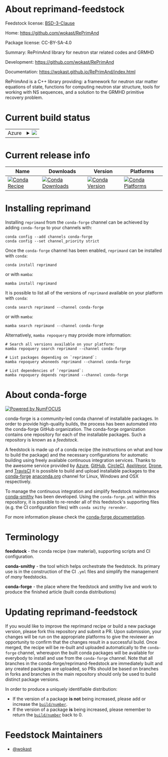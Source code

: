About reprimand-feedstock
=========================

Feedstock license: [BSD-3-Clause](https://github.com/conda-forge/reprimand-feedstock/blob/main/LICENSE.txt)

Home: https://github.com/wokast/RePrimAnd

Package license: CC-BY-SA-4.0

Summary: RePrimAnd library for neutron star related codes and GRMHD

Development: https://github.com/wokast/RePrimAnd

Documentation: https://wokast.github.io/RePrimAnd/index.html

RePrimAnd is a C++ library providing: a framework for neutron star matter equations of state, functions
for computing neutron star structure, tools for working with NS sequences, and a solution to the GRMHD
primitive recovery problem.


Current build status
====================


<table>
    
  <tr>
    <td>Azure</td>
    <td>
      <details>
        <summary>
          <a href="https://dev.azure.com/conda-forge/feedstock-builds/_build/latest?definitionId=20193&branchName=main">
            <img src="https://dev.azure.com/conda-forge/feedstock-builds/_apis/build/status/reprimand-feedstock?branchName=main">
          </a>
        </summary>
        <table>
          <thead><tr><th>Variant</th><th>Status</th></tr></thead>
          <tbody><tr>
              <td>linux_64_hdf51.14.3</td>
              <td>
                <a href="https://dev.azure.com/conda-forge/feedstock-builds/_build/latest?definitionId=20193&branchName=main">
                  <img src="https://dev.azure.com/conda-forge/feedstock-builds/_apis/build/status/reprimand-feedstock?branchName=main&jobName=linux&configuration=linux%20linux_64_hdf51.14.3" alt="variant">
                </a>
              </td>
            </tr><tr>
              <td>linux_64_hdf51.14.4</td>
              <td>
                <a href="https://dev.azure.com/conda-forge/feedstock-builds/_build/latest?definitionId=20193&branchName=main">
                  <img src="https://dev.azure.com/conda-forge/feedstock-builds/_apis/build/status/reprimand-feedstock?branchName=main&jobName=linux&configuration=linux%20linux_64_hdf51.14.4" alt="variant">
                </a>
              </td>
            </tr>
          </tbody>
        </table>
      </details>
    </td>
  </tr>
</table>

Current release info
====================

| Name | Downloads | Version | Platforms |
| --- | --- | --- | --- |
| [![Conda Recipe](https://img.shields.io/badge/recipe-reprimand-green.svg)](https://anaconda.org/conda-forge/reprimand) | [![Conda Downloads](https://img.shields.io/conda/dn/conda-forge/reprimand.svg)](https://anaconda.org/conda-forge/reprimand) | [![Conda Version](https://img.shields.io/conda/vn/conda-forge/reprimand.svg)](https://anaconda.org/conda-forge/reprimand) | [![Conda Platforms](https://img.shields.io/conda/pn/conda-forge/reprimand.svg)](https://anaconda.org/conda-forge/reprimand) |

Installing reprimand
====================

Installing `reprimand` from the `conda-forge` channel can be achieved by adding `conda-forge` to your channels with:

```
conda config --add channels conda-forge
conda config --set channel_priority strict
```

Once the `conda-forge` channel has been enabled, `reprimand` can be installed with `conda`:

```
conda install reprimand
```

or with `mamba`:

```
mamba install reprimand
```

It is possible to list all of the versions of `reprimand` available on your platform with `conda`:

```
conda search reprimand --channel conda-forge
```

or with `mamba`:

```
mamba search reprimand --channel conda-forge
```

Alternatively, `mamba repoquery` may provide more information:

```
# Search all versions available on your platform:
mamba repoquery search reprimand --channel conda-forge

# List packages depending on `reprimand`:
mamba repoquery whoneeds reprimand --channel conda-forge

# List dependencies of `reprimand`:
mamba repoquery depends reprimand --channel conda-forge
```


About conda-forge
=================

[![Powered by
NumFOCUS](https://img.shields.io/badge/powered%20by-NumFOCUS-orange.svg?style=flat&colorA=E1523D&colorB=007D8A)](https://numfocus.org)

conda-forge is a community-led conda channel of installable packages.
In order to provide high-quality builds, the process has been automated into the
conda-forge GitHub organization. The conda-forge organization contains one repository
for each of the installable packages. Such a repository is known as a *feedstock*.

A feedstock is made up of a conda recipe (the instructions on what and how to build
the package) and the necessary configurations for automatic building using freely
available continuous integration services. Thanks to the awesome service provided by
[Azure](https://azure.microsoft.com/en-us/services/devops/), [GitHub](https://github.com/),
[CircleCI](https://circleci.com/), [AppVeyor](https://www.appveyor.com/),
[Drone](https://cloud.drone.io/welcome), and [TravisCI](https://travis-ci.com/)
it is possible to build and upload installable packages to the
[conda-forge](https://anaconda.org/conda-forge) [anaconda.org](https://anaconda.org/)
channel for Linux, Windows and OSX respectively.

To manage the continuous integration and simplify feedstock maintenance
[conda-smithy](https://github.com/conda-forge/conda-smithy) has been developed.
Using the ``conda-forge.yml`` within this repository, it is possible to re-render all of
this feedstock's supporting files (e.g. the CI configuration files) with ``conda smithy rerender``.

For more information please check the [conda-forge documentation](https://conda-forge.org/docs/).

Terminology
===========

**feedstock** - the conda recipe (raw material), supporting scripts and CI configuration.

**conda-smithy** - the tool which helps orchestrate the feedstock.
                   Its primary use is in the construction of the CI ``.yml`` files
                   and simplify the management of *many* feedstocks.

**conda-forge** - the place where the feedstock and smithy live and work to
                  produce the finished article (built conda distributions)


Updating reprimand-feedstock
============================

If you would like to improve the reprimand recipe or build a new
package version, please fork this repository and submit a PR. Upon submission,
your changes will be run on the appropriate platforms to give the reviewer an
opportunity to confirm that the changes result in a successful build. Once
merged, the recipe will be re-built and uploaded automatically to the
`conda-forge` channel, whereupon the built conda packages will be available for
everybody to install and use from the `conda-forge` channel.
Note that all branches in the conda-forge/reprimand-feedstock are
immediately built and any created packages are uploaded, so PRs should be based
on branches in forks and branches in the main repository should only be used to
build distinct package versions.

In order to produce a uniquely identifiable distribution:
 * If the version of a package **is not** being increased, please add or increase
   the [``build/number``](https://docs.conda.io/projects/conda-build/en/latest/resources/define-metadata.html#build-number-and-string).
 * If the version of a package **is** being increased, please remember to return
   the [``build/number``](https://docs.conda.io/projects/conda-build/en/latest/resources/define-metadata.html#build-number-and-string)
   back to 0.

Feedstock Maintainers
=====================

* [@wokast](https://github.com/wokast/)

